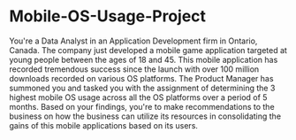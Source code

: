 # Mobile-OS-Usage-Project
You're a Data Analyst in an Application Development firm in Ontario, Canada. The company just developed a mobile game application targeted at young people between the ages of 18 and 45. This mobile application has recorded tremendous success since the launch with over 100 million downloads recorded on various OS platforms.  The Product Manager has summoned you and tasked you with the assignment of determining the 3 highest mobile OS usage across all the OS platforms over a period of 5 months. Based on your findings, you're to make recommendations to the business on how the business can utilize its resources in consolidating the gains of this mobile applications based on its users.
